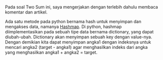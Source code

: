 Pada soal Two Sum ini, saya mengerjakan dengan terlebih dahulu membaca komentar dan artikel.

Ada satu metode pada python bernama hash untuk menyimpan dan mengakses data, namanya [Hashmap](https://medium.com/edureka/hash-tables-and-hashmaps-in-python-3bd7fc1b00b4).
Di python, hashmap diimplementasikan pada sebuah tipe data bernama dictionary, yang dapat diubah-ubah. Dictionary akan menyimpan sebuah key dengan value-nya. Dengan demikian kita dapat menyimpan angka1 dengan indeksnya untuk mencari angka2 (target - angka1) agar menghasilkan indeks dari angka yang menghasilkan angka1 + angka2 = target.
